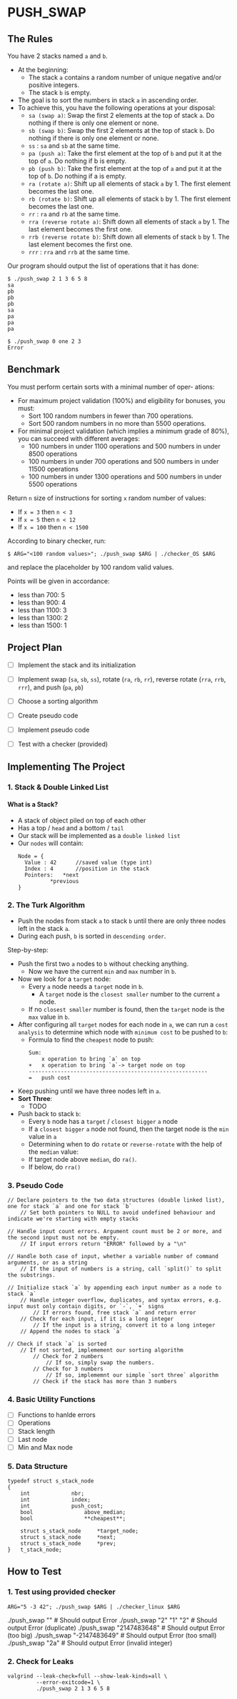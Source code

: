 # PUSH_SWAP

## The Rules
You have 2 stacks named `a` and `b`.
- At the beginning:
	- The stack `a` contains a random number of unique negative and/or positive integers.
	- The stack `b` is empty.
- The goal is to sort the numbers in stack `a` in ascending order.
- To achieve this, you have the following operations at your disposal:
  - `sa (swap a)`: Swap the first 2 elements at the top of stack `a`. Do nothing if there is only one element or none.
  - `sb (swap b)`: Swap the first 2 elements at the top of stack `b`. Do nothing if there is only one element or none.
  - `ss` : `sa` and `sb` at the same time.
  - `pa (push a)`: Take the first element at the top of `b` and put it at the top of `a`. Do nothing if b is empty.
  - `pb (push b)`: Take the first element at the top of `a` and put it at the top of `b`. Do nothing if a is empty.
  - `ra (rotate a)`: Shift up all elements of stack `a` by 1. The first element becomes the last one.
  - `rb (rotate b)`: Shift up all elements of stack `b` by 1. The first element becomes the last one.
  - `rr` : `ra` and `rb` at the same time.
  - `rra (reverse rotate a)`: Shift down all elements of stack `a` by 1. The last element becomes the first one.
  - `rrb (reverse rotate b)`: Shift down all elements of stack `b` by 1. The last element becomes the first one.
  - `rrr` : `rra` and `rrb` at the same time.


Our program should output the list of operations that it has done:

```
$ ./push_swap 2 1 3 6 5 8
sa
pb
pb
pb
sa
pa
pa
pa

$ ./push_swap 0 one 2 3
Error
```

## Benchmark

You must perform certain sorts with a minimal number of oper-
ations:
- For maximum project validation (100%) and eligibility for bonuses, you must:
	- Sort 100 random numbers in fewer than 700 operations.
	- Sort 500 random numbers in no more than 5500 operations.
- For minimal project validation (which implies a minimum grade of 80%), you can succeed with different averages:
  - 100 numbers in under 1100 operations and 500 numbers in under 8500 operations
  - 100 numbers in under 700 operations and 500 numbers in under 11500 operations
  - 100 numbers in under 1300 operations and 500 numbers in under 5500 operations

Return `n` size of instructions for sorting `x` random number of values:
- If `x = 3` then `n < 3`
- If `x = 5` then `n < 12`
- If `x = 100` then `n < 1500`


According to binary checker, run:
```
$ ARG="<100 random values>"; ./push_swap $ARG | ./checker_OS $ARG
```
and replace the placeholder by 100 random valid values.

Points will be given in accordance:
- less than 700: 5
- less than 900: 4
- less than 1100: 3
- less than 1300: 2
- less than 1500: 1

## Project Plan
- [ ] Implement the stack and its initialization
- [ ] Implement swap (`sa`, `sb`, `ss`), rotate (`ra`, `rb`, `rr`), reverse rotate (`rra`, `rrb`, `rrr`), and push (`pa`, `pb`)
- [ ] Choose a sorting algorithm
- [ ] Create pseudo code
- [ ] Implement pseudo code
- [ ] Test with a checker (provided)


## Implementing The Project

### 1. Stack & Double Linked List
#### What is a Stack?
- A stack of object piled on top of each other
- Has a top / `head` and a bottom / `tail`
- Our stack will be implemented as a `double linked list`
- Our `nodes` will contain:
  ```
  Node = {
	Value : 42		//saved value (type int)
	Index : 4		//position in the stack
	Pointers:	*next
			*previous
  }
  ```
### 2. The Turk Algorithm
- Push the nodes from stack `a` to stack `b` until there are only three nodes left in the stack `a`.
- During each push, `b` is sorted in `descending order`.

Step-by-step:
- Push the first two `a` nodes to `b` without checking anything.
  - Now we have the current `min` and `max` number in `b`.
- Now we look for a `target` node:
  - Every `a` node needs a `target` node in `b`.
    - A `target` node is the `closest smaller` number to the current `a` node.
  - If no `closest smaller` number is found, then the `target` node is the `max` value in `b`.
- After configuring all `target` nodes for each node in `a`, we can run a `cost analysis` to determine which node with `minimum cost` to be pushed to `b`:
  - Formula to find the `cheapest` node to push:
	```
	Sum:
		x operation to bring `a` on top
	+	x operation to bring `a`-> target node on top
	--------------------------------------------------------
	=	push cost
	```
- Keep pushing until we have three nodes left in `a`.
- **Sort Three**:
  - TODO
- Push back to stack `b`:
  - Every `b` node has a `target` / `closest bigger` `a` node
  - If a `closest bigger` `a` node not found, then the target node is the `min` value in `a`
  - Determining when to do `rotate` or `reverse-rotate` with the help of the `median` value:
  - If target node above `median`, do `ra()`.
  - If below, do `rra()`

### 3. Pseudo **Code**
```
// Declare pointers to the two data structures (double linked list), one for stack `a` and one for stack `b`
	// Set both pointers to NULL to avoid undefined behaviour and indicate we're starting with empty stacks

// Handle input count errors. Argument count must be 2 or more, and the second input must not be empty.
	// If input errors return "ERROR" followed by a "\n"

// Handle both case of input, whether a variable number of command arguments, or as a string
	// If the input of numbers is a string, call `split()` to split the substrings.

// Initialize stack `a` by appending each input number as a node to stack `a`
	// Handle integer overflow, duplicates, and syntax errors, e.g. input must only contain digits, or `-`, `+` signs
		// If errors found, free stack `a` and return error
	// Check for each input, if it is a long integer
		// If the input is a string, convert it to a long integer
	// Append the nodes to stack `a`

// Check if stack `a` is sorted
	// If not sorted, implemement our sorting algorithm
		// Check for 2 numbers
			// If so, simply swap the numbers.
		// Check for 3 numbers
			// If so, implememnt our simple `sort three` algorithm
		// Check if the stack has more than 3 numbers
```

### 4. Basic Utility Functions
- [ ] Functions to hanlde errors
- [ ] Operations
- [ ] Stack length
- [ ] Last node
- [ ] Min and Max node

### 5. Data Structure
```
typedef struct s_stack_node
{
	int				nbr;
	int				index;
	int				push_cost;
	bool				above_median;
	bool				**cheapest**;

	struct s_stack_node		*target_node;
	struct s_stack_node		*next;
	struct s_stack_node		*prev;
}	t_stack_node;
```

## How to Test

### 1. Test using provided checker
```
ARG="5 -3 42"; ./push_swap $ARG | ./checker_linux $ARG
```
./push_swap ""             # Should output Error
./push_swap "2" "1" "2"    # Should output Error (duplicate)
./push_swap "2147483648"   # Should output Error (too big)
./push_swap "-2147483649"  # Should output Error (too small)
./push_swap "2a"           # Should output Error (invalid integer)


### 2. Check for Leaks
```
valgrind --leak-check=full --show-leak-kinds=all \
         --error-exitcode=1 \
         ./push_swap 2 1 3 6 5 8
```
